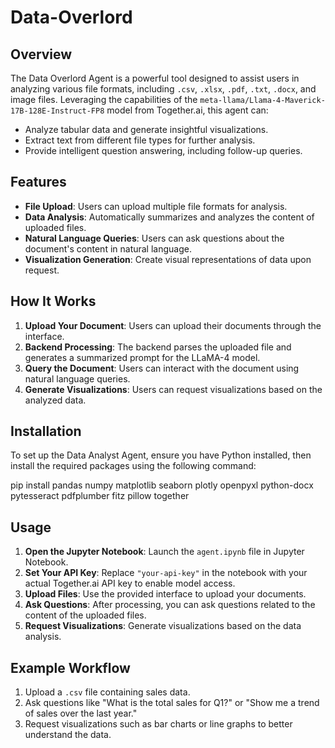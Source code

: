 # Data-Overlord

## Overview

The Data Overlord Agent is a powerful tool designed to assist users in analyzing various file formats, including `.csv`, `.xlsx`, `.pdf`, `.txt`, `.docx`, and image files. Leveraging the capabilities of the `meta-llama/Llama-4-Maverick-17B-128E-Instruct-FP8` model from Together.ai, this agent can:

- Analyze tabular data and generate insightful visualizations.
- Extract text from different file types for further analysis.
- Provide intelligent question answering, including follow-up queries.

## Features

- **File Upload**: Users can upload multiple file formats for analysis.
- **Data Analysis**: Automatically summarizes and analyzes the content of uploaded files.
- **Natural Language Queries**: Users can ask questions about the document's content in natural language.
- **Visualization Generation**: Create visual representations of data upon request.

## How It Works

1. **Upload Your Document**: Users can upload their documents through the interface.
2. **Backend Processing**: The backend parses the uploaded file and generates a summarized prompt for the LLaMA-4 model.
3. **Query the Document**: Users can interact with the document using natural language queries.
4. **Generate Visualizations**: Users can request visualizations based on the analyzed data.

## Installation

To set up the Data Analyst Agent, ensure you have Python installed, then install the required packages using the following command:


pip install pandas numpy matplotlib seaborn plotly openpyxl python-docx pytesseract pdfplumber fitz pillow together


## Usage

1. **Open the Jupyter Notebook**: Launch the `agent.ipynb` file in Jupyter Notebook.
2. **Set Your API Key**: Replace `"your-api-key"` in the notebook with your actual Together.ai API key to enable model access.
3. **Upload Files**: Use the provided interface to upload your documents.
4. **Ask Questions**: After processing, you can ask questions related to the content of the uploaded files.
5. **Request Visualizations**: Generate visualizations based on the data analysis.

## Example Workflow

1. Upload a `.csv` file containing sales data.
2. Ask questions like "What is the total sales for Q1?" or "Show me a trend of sales over the last year."
3. Request visualizations such as bar charts or line graphs to better understand the data.

#
